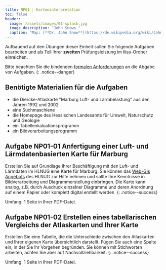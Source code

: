 ```yaml
---
title: NP01 | Karteninterpretation
toc: false
header:
  image: /assets/images/01-splash.jpg
  image_description: "John Snows "
  caption: "Map: [**Dr. John Snow**](https://de.wikipedia.org/wiki/John_Snow_(Mediziner)) [Wellcome Library via wikimedia](https://w.wiki/QtV)"
---
```



Aufbauend auf den Übungen dieser Einheit sollen Sie folgende Aufgaben bearbeiten und als Teil Ihrer **zweiten** Prüfungsleistung im Ilias-Ordner einreichen. 

Bitte beachten Sie die bindenden [formalen Anforderungen](https://geomoer.github.io/moer-meko//unit00/unit00-03_assignments.html#formale-anforderungen) an die Abgabe von Aufgaben.
{: .notice--danger}

## Benötigte Materialien für die Aufgaben
* die Diercke-Atlaskarte "Marburg Luft- und Lärmbelastung" aus den Jahren 1992 und 2002
* eine Suchmaschiene
* die Homepage des Hessischen Landesamts für Umwelt, Naturschutz und Geologie
* ein Tabellenkaluationsprogramm
* ein Bildverarbeitungsprogramm


## Aufgabe NP01-01 Anfertigung einer Luft- und Lärmdatenbasierten Karte für Marburg

Erstellen Sie auf Grundlage Ihrer Beschäftigung mit den Luft- und Lärmdaten im HLNUG eine Karte für Marburg. Sie können das [Web-Gis Angebots](https://www.hlnug.de/themen/geografische-informationssysteme/gis-anwendungen/gis-auskunftssysteme) des HLNUG zur Hilfe nehmen und sollte Ihre Kenntnisse in Bildverarbeitung und Diagrammerstellung einbringen. Die Karte kann analog, z.B. durch Ausdruck einzelner Diagramme und deren Anordnung auf einem Papier oder komplett digital erstellt werden.
{: .notice--success}

Umfang: 1 Seite in Ihrer PDF-Datei.

## Aufgabe NP01-02  Erstellen eines tabellarischen Vergleichs der Atlaskarten und Ihrer Karte 

Erstellen Sie eine Tabelle, die die Unterschiede zwischen den Atlaskarten und Ihrer eigenen Karte übersichtlich darstellt. Fügen Sie auch eine Spalte ein, in der Sie Ihr Vorgehen begründen. Sie können mit Stichworten arbeiten, achten Sie aber auf Nachvollziehbarkeit. 
{: .notice--success}

Umfang: 1 Seite in Ihrer PDF-Datei.
